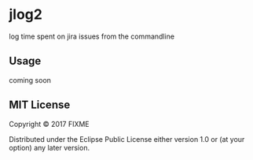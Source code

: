 # jlog2

log time spent on jira issues from the commandline

## Usage

coming soon 

## MIT License

Copyright © 2017 FIXME

Distributed under the Eclipse Public License either version 1.0 or (at
your option) any later version.

